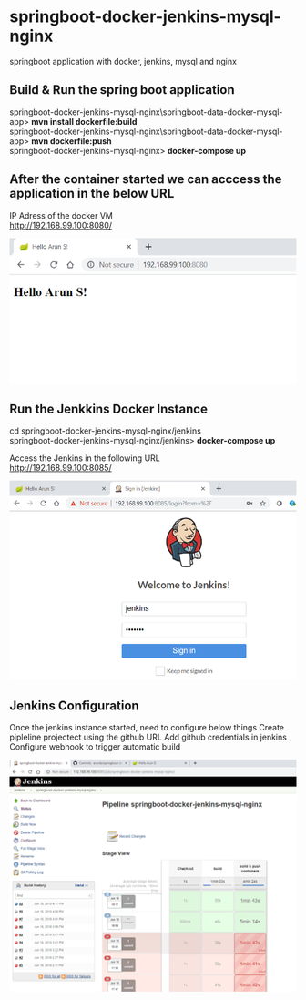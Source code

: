 # springboot-docker-jenkins-mysql-nginx
springboot application with docker, jenkins, mysql and nginx

## Build & Run the spring boot application
springboot-docker-jenkins-mysql-nginx\springboot-data-docker-mysql-app> __mvn install dockerfile:build__  
springboot-docker-jenkins-mysql-nginx\springboot-data-docker-mysql-app> __mvn dockerfile:push__    
springboot-docker-jenkins-mysql-nginx> __docker-compose up__  

## After the container started we can acccess the application in the below URL  
IP Adress of the docker VM  
http://192.168.99.100:8080/

![Welcome Screen](screenshots/hello.PNG?raw=true "Welcome Screen")

## Run the Jenkkins Docker Instance
cd springboot-docker-jenkins-mysql-nginx/jenkins  
springboot-docker-jenkins-mysql-nginx/jenkins> __docker-compose up__ 

Access the Jenkins in the following URL  
http://192.168.99.100:8085/

![Jenkins Login](screenshots/jenkins.PNG?raw=true "Jenkins Home Screen")

## Jenkins Configuration
Once the jenkins instance started, need to configure below things
Create pipleline projectect using the github URL
Add github credentials in jenkins
Configure webhook to trigger automatic build

![Jenkins Job](screenshots/jenkins-job.PNG?raw=true "Jenkins Job Screen")
